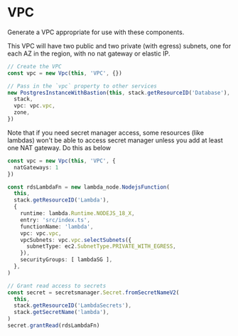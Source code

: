 # VPC

Generate a VPC appropriate for use with these components.

This VPC will have two public and two private (with egress) subnets,
one for each AZ in the region, with no nat gateway or elastic IP.

```typescript
// Create the VPC
const vpc = new Vpc(this, 'VPC', {})

// Pass in the `vpc` property to other services
new PostgresInstanceWithBastion(this, stack.getResourceID('Database'), {
  stack,
  vpc: vpc.vpc,
  zone,
})
```

Note that if you need secret manager access, some resources (like lambdas)
won't be able to access secret manager unless you add at least one
NAT gateway. Do this as below

```typescript
const vpc = new Vpc(this, 'VPC', {
  natGateways: 1
})

const rdsLambdaFn = new lambda_node.NodejsFunction(
  this,
  stack.getResourceID('Lambda'),
  {
    runtime: lambda.Runtime.NODEJS_18_X,
    entry: 'src/index.ts',
    functionName: 'lambda',
    vpc: vpc.vpc,
    vpcSubnets: vpc.vpc.selectSubnets({
      subnetType: ec2.SubnetType.PRIVATE_WITH_EGRESS,
    }),
    securityGroups: [ lambdaSG ],
  },
)

// Grant read access to secrets
const secret = secretsmanager.Secret.fromSecretNameV2(
  this,
  stack.getResourceID('LambdaSecrets'),
  stack.getSecretName('lambda'),
)
secret.grantRead(rdsLambdaFn)
```
